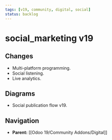 ```yaml
---
tags: [v19, community, digital, social]
status: backlog
---
```

# social_marketing v19

## Changes
- Multi-platform programming.
- Social listening.
- Live analytics.

## Diagrams
- Social publication flow v19.






## Navigation
- **Parent:** [[Odoo 19/Community Addons/Digital]]

